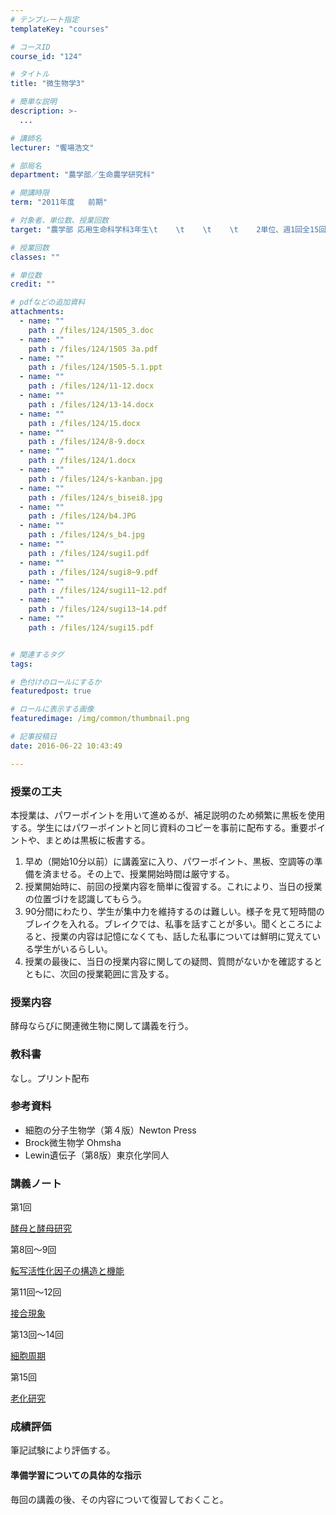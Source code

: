 ```yaml
---
# テンプレート指定
templateKey: "courses"

# コースID
course_id: "124"

# タイトル
title: "微生物学3"

# 簡単な説明
description: >-
  ...

# 講師名
lecturer: "饗場浩文"

# 部局名
department: "農学部／生命農学研究科"

# 開講時限
term: "2011年度	前期"

# 対象者、単位数、授業回数
target: "農学部 応用生命科学科3年生\t    \t    \t    \t    2単位、週1回全15回\t    \t    "

# 授業回数
classes: ""

# 単位数
credit: ""

# pdfなどの追加資料
attachments: 
  - name: "" 
    path : /files/124/1505_3.doc
  - name: "" 
    path : /files/124/1505 3a.pdf
  - name: "" 
    path : /files/124/1505-5.1.ppt
  - name: "" 
    path : /files/124/11-12.docx
  - name: "" 
    path : /files/124/13-14.docx
  - name: "" 
    path : /files/124/15.docx
  - name: "" 
    path : /files/124/8-9.docx
  - name: "" 
    path : /files/124/1.docx
  - name: "" 
    path : /files/124/s-kanban.jpg
  - name: "" 
    path : /files/124/s_bisei8.jpg
  - name: "" 
    path : /files/124/b4.JPG
  - name: "" 
    path : /files/124/s_b4.jpg
  - name: "" 
    path : /files/124/sugi1.pdf
  - name: "" 
    path : /files/124/sugi8~9.pdf
  - name: "" 
    path : /files/124/sugi11~12.pdf
  - name: "" 
    path : /files/124/sugi13~14.pdf
  - name: "" 
    path : /files/124/sugi15.pdf


# 関連するタグ
tags:

# 色付けのロールにするか
featuredpost: true

# ロールに表示する画像
featuredimage: /img/common/thumbnail.png

# 記事投稿日
date: 2016-06-22 10:43:49

---
```


### 授業の工夫

本授業は、パワーポイントを用いて進めるが、補足説明のため頻繁に黒板を使用する。学生にはパワーポイントと同じ資料のコピーを事前に配布する。重要ポイントや、まとめは黒板に板書する。

  1. 早め（開始10分以前）に講義室に入り、パワーポイント、黒板、空調等の準備を済ませる。その上で、授業開始時間は厳守する。
  2. 授業開始時に、前回の授業内容を簡単に復習する。これにより、当日の授業の位置づけを認識してもらう。
  3. 90分間にわたり、学生が集中力を維持するのは難しい。様子を見て短時間のブレイクを入れる。ブレイクでは、私事を話すことが多い。聞くところによると、授業の内容は記憶になくても、話した私事については鮮明に覚えている学生がいるらしい。
  4. 授業の最後に、当日の授業内容に関しての疑問、質問がないかを確認するとともに、次回の授業範囲に言及する。

### 授業内容

酵母ならびに関連微生物に関して講義を行う。 

### 教科書

なし。プリント配布 

### 参考資料

  * 細胞の分子生物学（第４版）Newton Press
  * Brock微生物学 Ohmsha
  * Lewin遺伝子（第8版）東京化学同人

### 講義ノート

第1回 


[酵母と酵母研究](/files/124/sugi1.pdf) 

第8回〜9回 


[転写活性化因子の構造と機能](/files/124/sugi8~9.pdf) 

第11回〜12回 


[接合現象](/files/124/sugi11~12.pdf) 

第13回〜14回 


[細胞周期](/files/124/sugi13~14.pdf) 

第15回 


[老化研究](/files/124/sugi15.pdf) 

### 成績評価

筆記試験により評価する。

#### 準備学習についての具体的な指示

毎回の講義の後、その内容について復習しておくこと。
